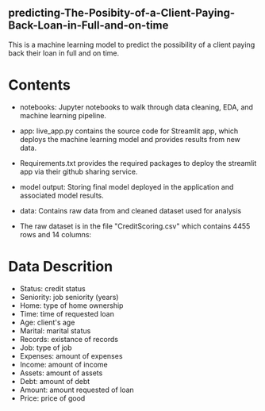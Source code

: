 ## predicting-The-Posibity-of-a-Client-Paying-Back-Loan-in-Full-and-on-time
This is a machine learning model to predict the possibility of a client paying back their loan in full and on time. 

# Contents
- notebooks: Jupyter notebooks to walk through data cleaning, EDA, and machine learning pipeline.

- app: live_app.py contains the source code for Streamlit app, which deploys the machine learning model and provides results from new data.
- Requirements.txt provides the required packages to deploy the streamlit app via their github sharing service.

- model output: Storing final model deployed in the application and associated model results.

- data: Contains raw data from  and cleaned dataset used for analysis

- The raw dataset is in the file "CreditScoring.csv" which contains 4455 rows and 14 columns:

# Data Descrition
- Status:	credit status
- Seniority:	job seniority (years)
- Home:	type of home ownership
- Time:	time of requested loan
- Age:	client's age
- Marital:	marital status
- Records:	existance of records
- Job:	type of job
- Expenses:	amount of expenses
- Income:	amount of income
- Assets:	amount of assets
- Debt:	amount of debt
- Amount:	amount requested of loan
- Price:	price of good
